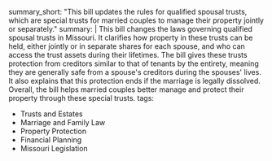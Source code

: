 summary_short: "This bill updates the rules for qualified spousal trusts, which are special trusts for married couples to manage their property jointly or separately."
summary: |
  This bill changes the laws governing qualified spousal trusts in Missouri. It clarifies how property in these trusts can be held, either jointly or in separate shares for each spouse, and who can access the trust assets during their lifetimes. The bill gives these trusts protection from creditors similar to that of tenants by the entirety, meaning they are generally safe from a spouse's creditors during the spouses' lives. It also explains that this protection ends if the marriage is legally dissolved. Overall, the bill helps married couples better manage and protect their property through these special trusts.
tags:
  - Trusts and Estates
  - Marriage and Family Law
  - Property Protection
  - Financial Planning
  - Missouri Legislation
